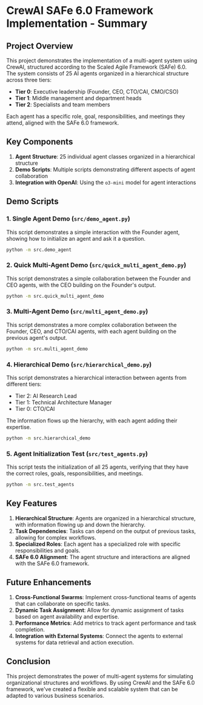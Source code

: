 # CrewAI SAFe 6.0 Framework Implementation - Summary

## Project Overview

This project demonstrates the implementation of a multi-agent system using CrewAI, structured according to the Scaled Agile Framework (SAFe) 6.0. The system consists of 25 AI agents organized in a hierarchical structure across three tiers:

- **Tier 0**: Executive leadership (Founder, CEO, CTO/CAI, CMO/CSO)
- **Tier 1**: Middle management and department heads
- **Tier 2**: Specialists and team members

Each agent has a specific role, goal, responsibilities, and meetings they attend, aligned with the SAFe 6.0 framework.

## Key Components

1. **Agent Structure**: 25 individual agent classes organized in a hierarchical structure
2. **Demo Scripts**: Multiple scripts demonstrating different aspects of agent collaboration
3. **Integration with OpenAI**: Using the `o3-mini` model for agent interactions

## Demo Scripts

### 1. Single Agent Demo (`src/demo_agent.py`)

This script demonstrates a simple interaction with the Founder agent, showing how to initialize an agent and ask it a question.

```bash
python -m src.demo_agent
```

### 2. Quick Multi-Agent Demo (`src/quick_multi_agent_demo.py`)

This script demonstrates a simple collaboration between the Founder and CEO agents, with the CEO building on the Founder's output.

```bash
python -m src.quick_multi_agent_demo
```

### 3. Multi-Agent Demo (`src/multi_agent_demo.py`)

This script demonstrates a more complex collaboration between the Founder, CEO, and CTO/CAI agents, with each agent building on the previous agent's output.

```bash
python -m src.multi_agent_demo
```

### 4. Hierarchical Demo (`src/hierarchical_demo.py`)

This script demonstrates a hierarchical interaction between agents from different tiers:
- Tier 2: AI Research Lead
- Tier 1: Technical Architecture Manager
- Tier 0: CTO/CAI

The information flows up the hierarchy, with each agent adding their expertise.

```bash
python -m src.hierarchical_demo
```

### 5. Agent Initialization Test (`src/test_agents.py`)

This script tests the initialization of all 25 agents, verifying that they have the correct roles, goals, responsibilities, and meetings.

```bash
python -m src.test_agents
```

## Key Features

1. **Hierarchical Structure**: Agents are organized in a hierarchical structure, with information flowing up and down the hierarchy.
2. **Task Dependencies**: Tasks can depend on the output of previous tasks, allowing for complex workflows.
3. **Specialized Roles**: Each agent has a specialized role with specific responsibilities and goals.
4. **SAFe 6.0 Alignment**: The agent structure and interactions are aligned with the SAFe 6.0 framework.

## Future Enhancements

1. **Cross-Functional Swarms**: Implement cross-functional teams of agents that can collaborate on specific tasks.
2. **Dynamic Task Assignment**: Allow for dynamic assignment of tasks based on agent availability and expertise.
3. **Performance Metrics**: Add metrics to track agent performance and task completion.
4. **Integration with External Systems**: Connect the agents to external systems for data retrieval and action execution.

## Conclusion

This project demonstrates the power of multi-agent systems for simulating organizational structures and workflows. By using CrewAI and the SAFe 6.0 framework, we've created a flexible and scalable system that can be adapted to various business scenarios.